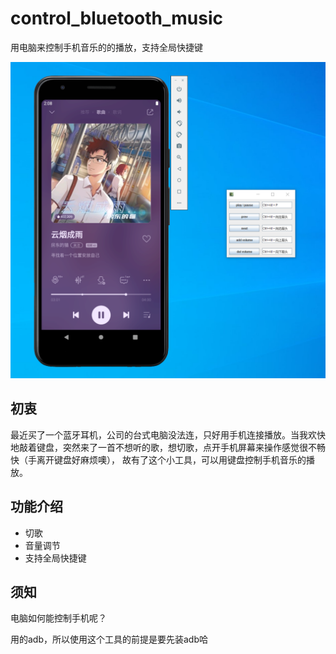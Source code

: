 # control_bluetooth_music

用电脑来控制手机音乐的的播放，支持全局快捷键

![show](https://github.com/wjploop/control_bluetooth_music/blob/master/show.png)

## 初衷

最近买了一个蓝牙耳机，公司的台式电脑没法连，只好用手机连接播放。当我欢快地敲着键盘，突然来了一首不想听的歌，想切歌，点开手机屏幕来操作感觉很不畅快（手离开键盘好麻烦噢），
故有了这个小工具，可以用键盘控制手机音乐的播放。

## 功能介绍

* 切歌
* 音量调节
* 支持全局快捷键

## 须知

电脑如何能控制手机呢？  

用的adb，所以使用这个工具的前提是要先装adb哈

